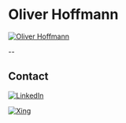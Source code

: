 # Oliver Hoffmann

[![Oliver Hoffmann](http://res.cloudinary.com/ontore/image/upload/c_scale,fl_advanced_resize,w_800/v1490167322/IMG_20160906_160932_ozmwwn.jpg)](https://docs.google.com/presentation/d/e/2PACX-1vTQqJTtdIZ6UeVXMrBQHrFvPyioIIrN772I3bYn_KcWlqoglRtnrM90O6N_XYY2cSWA9YEVU1KZMvD0/pub?start=false&loop=false&delayms=60000)

--

## Contact

[![LinkedIn](https://content.linkedin.com/content/dam/brand/site/img/visual-guidelines.png)](http://at.linkedin.com/in/ontore)

[![Xing](http://www.baynado.de/blog/wp-content/uploads/2015/10/xing-logo-150x150.png)](http://www.xing.com/profile/Oliver_Hoffmann143)
